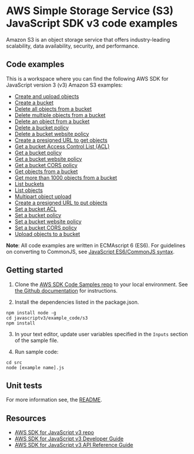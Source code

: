 #  AWS Simple Storage Service (S3) JavaScript SDK v3 code examples
Amazon S3 is an object storage service that offers industry-leading scalability, data availability, security, and performance.

## Code examples
This is a workspace where you can find the following AWS SDK for JavaScript version 3 (v3) Amazon S3 examples: 

- [Create and upload objects](src/s3_create_and_upload_objects.js)
- [Create a bucket](src/s3_createbucket.js)
- [Delete all objects from a bucket](src/s3_delete_all_objects.js)
- [Delete multiple objects from a bucket](src/s3_delete_multiple_objects.js)
- [Delete an object from a bucket](src/s3_delete_object.js)
- [Delete a bucket policy](src/s3_deletebucketpolicy.js)
- [Delete a bucket website policy](src/s3_deletebucketwebsite.js)
- [Create a presigned URL to get objects](src/s3_get_presignedURL.js)
- [Get a bucket Access Control List (ACL)](src/s3_getbucketacl.js)
- [Get a bucket policy](src/s3_getbucketpolicy.js)
- [Get a bucket website policy](src/s3_getbucketwebsite.js)
- [Get a bucket CORS policy](src/s3_getcors.js)
- [Get objects from a bucket](src/s3_getobject.js)
- [Get more than 1000 objects from a bucket](src/s3_list1000plusobjects.js)
- [List buckets](src/s3_listbuckets.js)
- [List objects](src/s3_listobjects.js)
- [Multipart object upload](src/s3_multipartupload.js)
- [Create a presigned URL to put objects](src/s3_put_presignedURL.js)
- [Set a bucket ACL](src/s3_putbucketacl.js)
- [Set a bucket policy](src/s3_putbucketpolicy.js)
- [Set a bucket website policy](src/s3_setbucketwebsite.js)
- [Set a bucket CORS policy](src/s3_setcors.js)
- [Upload objects to a bucket](src/s3_upload_object.js)

**Note**: All code examples are written in ECMAscript 6 (ES6). For guidelines on converting to CommonJS, see 
[JavaScript ES6/CommonJS syntax](https://docs.aws.amazon.com/sdk-for-javascript/v3/developer-guide/sdk-examples-javascript-syntax.html).

## Getting started

1. Clone the [AWS SDK Code Samples repo](https://github.com/awsdocs/aws-doc-sdk-examples) to your local environment. See [the Github documentation](https://docs.github.com/en/github/creating-cloning-and-archiving-repositories/cloning-a-repository) for instructions.

2. Install the dependencies listed in the package.json.

```
npm install node -g
cd javascriptv3/example_code/s3
npm install
```
3. In your text editor, update user variables specified in the ```Inputs``` section of the sample file.

4. Run sample code:
```
cd src
node [example name].js
```

## Unit tests
For more information see, the [README](../README.rst).

## Resources
- [AWS SDK for JavaScript v3 repo](https://github.com/aws/aws-sdk-js-v3)
- [AWS SDK for JavaScript v3 Developer Guide](https://docs.aws.amazon.com/sdk-for-javascript/v3/developer-guide/s3-examples.html)
- [AWS SDK for JavaScript v3 API Reference Guide](https://docs.aws.amazon.com/AWSJavaScriptSDK/v3/latest/clients/client-s3/index.html) 
